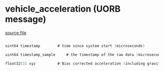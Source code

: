 # vehicle_acceleration (UORB message)



[source file](https://github.com/PX4/PX4-Autopilot/blob/release/1.13/msg/vehicle_acceleration.msg)

```c

uint64 timestamp		# time since system start (microseconds)

uint64 timestamp_sample		# the timestamp of the raw data (microseconds)

float32[3] xyz			# Bias corrected acceleration (including gravity) in the FRD body frame XYZ-axis in m/s^2

```
